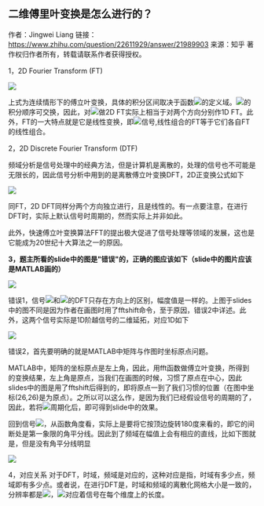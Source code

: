 ## 二维傅里叶变换是怎么进行的？

作者：Jingwei Liang
链接：https://www.zhihu.com/question/22611929/answer/21989903
来源：知乎
著作权归作者所有，转载请联系作者获得授权。

1，2D Fourier Transform (FT)

![](https://zhihu.com/equation?tex=F%28u%2Cv%29+%3D%5Cint_%7B-%5Cinfty%7D%5E%7B%2B%5Cinfty%7D%5Cint_%7B-%5Cinfty%7D%5E%7B%2B%5Cinfty%7Df%28x%2Cy%29e%5E%7B-j2%5Cpi%28ux%2Bvy%29%7Ddxdy)

上式为连续情形下的傅立叶变换，具体的积分区间取决于函数![](https://zhihu.com/equation?tex=f%28x%2Cy%29)的定义域。![](https://zhihu.com/equation?tex=x%2Cy)的积分顺序可交换，因此，对![](https://zhihu.com/equation?tex=f%28x%2Cy%29)做2D FT实际上相当于对两个方向分别作1D FT。此外，FT的一大特点就是它是线性变换，即![](https://zhihu.com/equation?tex=f1%2Cf2)信号,线性组合的FT等于它们各自FT的线性组合。

2，2D Discrete Fourier Transform (DTF)

频域分析是信号处理中的经典方法，但是计算机是离散的，处理的信号也不可能是无限长的，因此信号分析中用到的是离散傅立叶变换DFT，2D正变换公式如下

![](https://zhihu.com/equation?tex=F%28k%2Cl%29+%26%3D+%5Csum_%7Bm%3D0%7D%5E%7BM-1%7D%5Csum_%7Bn%3D0%7D%5E%7BN-1%7Df%28m%2Cn%29e%5E%7B-j2%5Cpi%28km%2FM%2Bln%2FN%29%7D+%5C%5C%0A%26%3D+%5Csum_%7Bm%3D0%7D%5E%7BM-1%7De%5E%7B-j2%5Cpi%5Cfrac%7Bkm%7D%7BM%7D%7D%5Csum_%7Bn%3D0%7D%5E%7BN-1%7Df%28m%2Cn%29e%5E%7B-j2%5Cpi%5Cfrac%7Bln%7D%7BN%7D%7D)

同FT，2D DFT同样分两个方向独立进行，且是线性的。有一点要注意，在进行DFT时，实际上默认信号时周期的，然而实际上并非如此。

此外，快速傅立叶变换算法FFT的提出极大促进了信号处理等领域的发展，这也是它能成为20世纪十大算法之一的原因。

**3，题主所看的slide中的图是"错误"的，正确的图应该如下（slide中的图片应该是MATLAB画的）**

![](https://pic3.zhimg.com/4c4e0e16b759aa9760185d49b4008f7e_b.jpg)

错误1，信号![](https://zhihu.com/equation?tex=f1)和![](https://zhihu.com/equation?tex=f2)的DFT只存在方向上的区别，幅度值是一样的。上图于slides中的图不同是因为作者在画图时用了fftshift命令，至于原因，错误2中详述。此外，这两个信号实际是1D阶越信号的二维延拓，对应1D如下

![](https://pic3.zhimg.com/7c37bc6faec57ae29658d915f5cb9652_b.jpg)

错误2，首先要明确的就是MATLAB中矩阵与作图时坐标原点问题。

MATLAB中，矩阵的坐标原点是左上角，因此，用fft函数做傅立叶变换，所得到的变换结果，左上角是原点，当我们在画图的时候，习惯了原点在中心，因此slides中的图是用了fftshift后得到的，即将原点一到了我们习惯的位置（在图中坐标(26,26)是为原点）。之所以可以这么作，是因为我们已经假设信号的周期的了，因此，若将![](https://zhihu.com/equation?tex=F1%2cF2%2CF3)周期化后，即可得到slide中的效果。

回到信号![](https://zhihu.com/equation?tex=f3)，从函数角度看，实际上是要将它按顶边旋转180度来看的，即它的间断处是第一象限的角平分线。因此到了频域在幅值上会有相应的直线，比如下图就是，但是没有角平分线明显

![](https://pic1.zhimg.com/561387fa987cb94e18890e0d58caad64_b.jpg)

4，对应关系
对于DFT，时域，频域是对应的，这种对应是指，时域有多少点，频域即有多少点。或者说，在进行DFT是，时域和频域的离散化网格大小是一致的，分辨率都是![](https://zhihu.com/equation?tex=%5Cfrac%7B1%7D%7BN%7D)，![](https://zhihu.com/equation?tex=N)对应着信号在每个维度上的长度。
